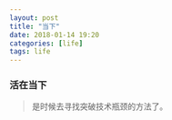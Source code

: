 ```yaml
---
layout: post
title: "当下"
date: 2018-01-14 19:20
categories: [life]
tags: life
---
```


### 活在当下

> 是时候去寻找突破技术瓶颈的方法了。

